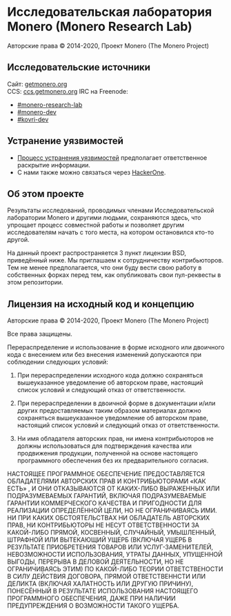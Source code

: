 # Исследовательская лаборатория Monero (Monero Research Lab)

Авторские права © 2014-2020, Проект Monero (The Monero Project)

## Исследовательские источники

Сайт: [getmonero.org](https://getmonero.org)  
CCS: [ccs.getmonero.org](https://ccs.getmonero.org/)
IRC на Freenode:
- [#monero-research-lab](http://webchat.freenode.net/?randomnick=1&channels=%23monero-research-lab&prompt=1&uio=d4)
- [#monero-dev](http://webchat.freenode.net/?randomnick=1&channels=%23monero-dev&prompt=1&uio=d4)
- [#kovri-dev](http://webchat.freenode.net/?randomnick=1&channels=%23kovri-dev&prompt=1&uio=d4)

## Устранение уязвимостей

- [Процесс устранения уязвимостей](https://github.com/monero-project/meta/blob/master/VULNERABILITY_RESPONSE_PROCESS.md) предполагает ответственное раскрытие информации.
- С нами также можно связаться через [HackerOne](https://hackerone.com/monero).

## Об этом проекте

Результаты исследований, проводимых членами Исследовательской лаборатории Monero и другими людьми, сохраняются здесь, что упрощает процесс совместной работы и позволяет другим исследователям начать с того места, на котором остановился кто-то другой.

На данный проект распространяется 3 пункт лицензии BSD, приведённый ниже. Мы приглашаем к сотрудничеству контрибьюторов. Тем не менее предполагается, что они буду вести свою работу в собственных форках перед тем, как опубликовать свои пул-реквесты в этом репозитории.

## Лицензия на исходный код и концепцию

Авторские права © 2014-2020, Проект Monero (The Monero Project)

Все права защищены.

Перераспределение и использование в форме исходного или двоичного кода с внесением или без внесения изменений допускаются при соблюдении следующих условий:

1. При перераспределении исходного кода должно сохраняться вышеуказанное уведомление об авторском праве, настоящий список условий и следующий отказ от ответственности.

2. При перераспределении в двоичной форме в документации и/или других предоставляемых таким образом материалах должно сохраняться вышеуказанное уведомление об авторском праве, настоящий список условий и следующий отказ от ответственности.

3. Ни имя обладателя авторских прав, ни имена контрибьюторов не должны использоваться для подтверждения качества или продвижения продукции, полученной на основе настоящего программного обеспечения без их предварительного согласия.

НАСТОЯЩЕЕ ПРОГРАММНОЕ ОБЕСПЕЧЕНИЕ ПРЕДОСТАВЛЯЕТСЯ ОБЛАДАТЕЛЯМИ АВТОРСКИХ ПРАВ И КОНТРИБЬЮТОРАМИ «КАК ЕСТЬ» , И ОНИ ОТКАЗЫВАЮТСЯ ОТ КАКИХ-ЛИБО ВЫРАЖЕННЫХ ИЛИ ПОДРАЗУМЕВАЕМЫХ ГАРАНТИЙ, ВКЛЮЧАЯ ПОДРАЗУМЕВАЕМЫЕ ГАРАНТИИ КОММЕРЧЕСКОГО КАЧЕСТВА И ПРИГОДНОСТИ ДЛЯ РЕАЛИЗАЦИИ ОПРЕДЕЛЁННОЙ ЦЕЛИ, НО НЕ ОГРАНИЧИВАЯСЬ ИМИ. НИ ПРИ КАКИХ ОБСТОЯТЕЛЬСТВАХ НИ ОБЛАДАТЕЛЬ АВТОРСКИХ ПРАВ, НИ КОНТРИБЬЮТОРЫ НЕ НЕСУТ ОТВЕТСТВЕННОСТИ ЗА КАКОЙ-ЛИБО ПРЯМОЙ, КОСВЕННЫЙ, СЛУЧАЙНЫЙ, УМЫШЛЕННЫЙ, ШТРАФНОЙ ИЛИ ВЫТЕКАЮЩИЙ УЩЕРБ (ВКЛЮЧАЯ УЩЕРБ В РЕЗУЛЬТАТЕ ПРИОБРЕТЕНИЯ ТОВАРОВ ИЛИ УСЛУГ-ЗАМЕНИТЕЛЕЙ, НЕВОЗМОЖНОСТИ ИСПОЛЬЗОВАНИЯ, УТРАТЫ ДАННЫХ, УПУЩЕННОЙ ВЫГОДЫ, ПЕРЕРЫВА В ДЕЛОВОЙ ДЕЯТЕЛЬНОСТИ, НО НЕ ОГРАНИЧИВАЯСЬ ЭТИМ) ПО КАКОЙ-ЛИБО ТЕОРИИ ОТВЕТСТВЕНОСТИ В СИЛУ ДЕЙСТВИЯ ДОГОВОРА, ПРЯМОЙ ОТВЕТСТВЕННСТИ ИЛИ ДЕЛИКТА (ВКЛЮЧАЯ ХАЛАТНОСТЬ ИЛИ ДРУГУЮ ПРИЧИНУ), ПОНЕСЁННЫЙ В РЕЗУЛЬТАТЕ ИСПОЛЬЗОВАНИЯ НАСТОЯЩЕГО ПРОГРАММНОГО ОБЕСПЕЧЕНИЯ, ДАЖЕ ПРИ НАЛИЧИИ ПРЕДУПРЕЖДЕНИЯ О ВОЗМОЖНОСТИ ТАКОГО УЩЕРБА.
